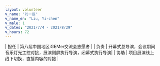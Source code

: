 ```yaml
---
layout: volunteer
v_name: "刘一辰"
v_name_en: "Liu, Yi-chen"
v_male: 1
v_dates: "2021/7/4 - 2021/8/29"
v_hours: 72
---
```



| 担任 | 第八届中国地区iGEMer交流会志愿者 |
| 负责 | 开幕式总导演，会议期间音乐灯光主控对接，展演侧屏执行导演，闭幕式执行导演|
| 协助 | 项目展演线上线下切换，直播内容的对接 |
